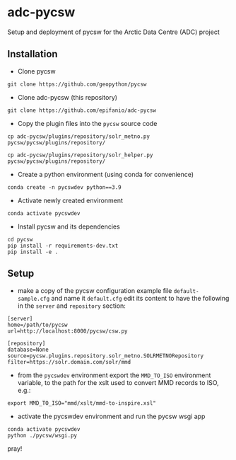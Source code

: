 # adc-pycsw
Setup and deployment of pycsw for the Arctic Data Centre (ADC) project

## Installation 

- Clone pycsw

```git clone https://github.com/geopython/pycsw```

- Clone adc-pycsw (this repository)

```git clone https://github.com/epifanio/adc-pycsw```

- Copy the plugin files into the `pycsw` source code

```
cp adc-pycsw/plugins/repository/solr_metno.py pycsw/pycsw/plugins/repository/
```

```
cp adc-pycsw/plugins/repository/solr_helper.py pycsw/pycsw/plugins/repository/
```

- Create a python environment (using conda for convenience)

```conda create -n pycswdev python==3.9```

- Activate newly created environment

```conda activate pycswdev```

- Install pycsw and its dependencies


```
cd pycsw
pip install -r requirements-dev.txt
pip install -e .
```

## Setup


- make a copy of the pycsw configuration example file `default-sample.cfg` and name it `default.cfg` edit its content to have the following in the `server` and `repository` section:

```
[server]
home=/path/to/pycsw
url=http://localhost:8000/pycsw/csw.py
```

```
[repository]
database=None
source=pycsw.plugins.repository.solr_metno.SOLRMETNORepository
filter=https://solr.domain.com/solr/mmd
```

- from the `pycswdev` environment export the ```MMD_TO_ISO``` environment variable, to the path for the xslt used to convert MMD records to ISO, e.g.:

```export MMD_TO_ISO="mmd/xslt/mmd-to-inspire.xsl"```


- activate the pycswdev environment and run the pycsw wsgi app
```
conda activate pycswdev
python ./pycsw/wsgi.py
```

pray!